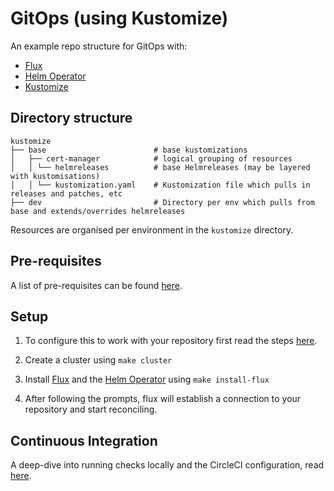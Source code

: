 # GitOps (using Kustomize)

An example repo structure for GitOps with:

- [Flux](https://github.com/fluxcd/flux)
- [Helm Operator](https://github.com/fluxcd/helm-operator)
- [Kustomize](https://github.com/kubernetes-sigs/kustomize)

## Directory structure

```
kustomize
├── base                        # base kustomizations             
│   ├── cert-manager            # logical grouping of resources
│   │ └── helmreleases          # base Helmreleases (may be layered with kustomisations)
│   │ └── kustomization.yaml    # Kustomization file which pulls in releases and patches, etc
├── dev                         # Directory per env which pulls from base and extends/overrides helmreleases
```

Resources are organised per environment in the `kustomize` directory.

## Pre-requisites

A list of pre-requisites can be found [here](docs/pre-reqs.md).

## Setup

1. To configure this to work with your repository first read the steps [here](docs/configuration.md).

2. Create a cluster using `make cluster`

3. Install [Flux](https://github.com/fluxcd/flux) and the [Helm Operator](https://github.com/fluxcd/helm-operator) using `make install-flux`

4. After following the prompts, flux will establish a connection to your repository and start reconciling.

## Continuous Integration

A deep-dive into running checks locally and the CircleCI configuration, read [here](docs/ci.md).